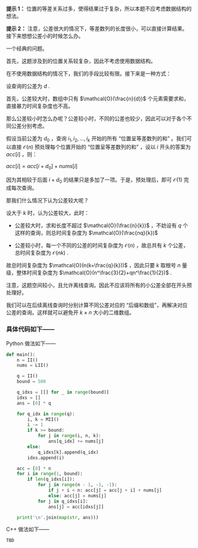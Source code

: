 **提示 1：** 位置的等差关系过多，使得结果过于复杂，所以本题不应考虑数据结构的想法。

**提示 2：** 注意，公差很大的情况下，等差数列的长度很小，可以直接计算结果。接下来想想公差小的时候怎么办。

一个经典的问题。

首先，这题涉及到的位置关系较复杂，因此不考虑使用数据结构。

在不使用数据结构的情况下，我们的手段比较有限。接下来是一种方式：

设查询的公差为 $d$ .

首先，公差较大时，数组中只有 $\mathcal{O}(\frac{n}{d})$ 个元素需要求和，直接暴力时间复杂度也不高。

那么公差较小时怎么办呢？公差较小时，不同的公差也较少，因此可以对于各个不同公差分别考虑。

假设当前公差为 $d_0$ ，查询 $i_1,i_2,\dots, i_k$ 开始的所有 “位置呈等差数列的和” 。我们可以直接 $\mathcal{O}(n)$ 预处理每个位置开始的 “位置呈等差数列的和” ，设以 $i$ 开头的答案为 $acc[i]$ ，则：

$acc[i]=acc[i+d_0]+nums[i]$

因为其相较于后面 $i+d_0$ 的结果只是多加了一项。于是，预处理后，即可 $\mathcal{O}(1)$ 完成每次查询。

那我们什么情况下认为公差较大呢？

设大于 $k$ 时，认为公差较大，此时：

- 公差较大时，求和长度不超过 $\mathcal{O}(\frac{n}{k})$ ，不妨设有 $q$ 个这样的查询，则总时间复杂度为 $\mathcal{O}(\frac{nq}{k})$

- 公差较小时，每一个不同的公差的时间复杂度为 $\mathcal{O}(n)$ ，故总共有 $k$ 个公差，总时间复杂度为 $\mathcal{O}(nk)$ .

故总时间复杂度为 $\mathcal{O}(n(k+\frac{q}{k}))$ ，因此只要 $k$ 取根号 $n$ 量级，整体时间复杂度为 $\mathcal{O}(n^\frac{3}{2}+qn^\frac{1}{2})$ .

注意，这题空间较小，且允许离线查询。因此不应该将所有的小公差全部在开头预处理好。

我们可以在后续离线查询时分别计算不同公差对应的 “后缀和数组”，再解决对应公差的查询。这样就可以避免开 $k\times n$ 大小的二维数组。

### 具体代码如下——

Python 做法如下——

```Python []
def main():
    n = II()
    nums = LII()

    q = II()
    bound = 500

    q_idxs = [[] for _ in range(bound)]
    idxs = []
    ans = [0] * q

    for q_idx in range(q):
        i, k = MII()
        i -= 1
        if k >= bound:
            for j in range(i, n, k):
                ans[q_idx] += nums[j]
        else:
            q_idxs[k].append(q_idx)
        idxs.append(i)

    acc = [0] * n
    for i in range(1, bound):
        if len(q_idxs[i]):
            for j in range(n - 1, -1, -1):
                if j + i < n: acc[j] = acc[j + i] + nums[j]
                else: acc[j] = nums[j]
            for j in q_idxs[i]:
                ans[j] = acc[idxs[j]]

    print('\n'.join(map(str, ans)))
```

C++ 做法如下——

```cpp []
TBD
```